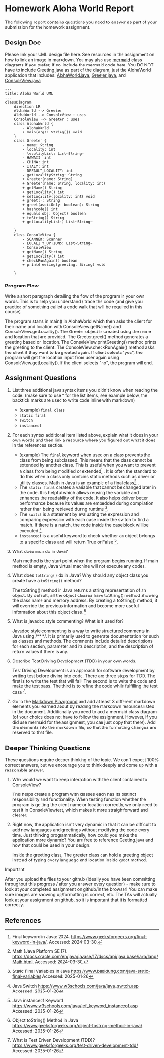 # Homework Aloha World Report

The following report contains questions you need to answer as part of your submission for the homework assignment. 


## Design Doc
Please link your UML design file here. See resources in the assignment on how to
link an image in markdown. You may also use [mermaid] class diagrams if you prefer, if so, include the mermaid code here.  You DO NOT have to include Greeting.java as part of the diagram, just the AlohaWorld application that includes: [AlohaWorld.java], [Greeter.java], and [ConsoleView.java].
```mermaid
---
title: Aloha World UML
---
classDiagram
    direction LR
    AlohaWorld --> Greeter
    AlohaWorld --> ConsoleView : uses
    ConsoleView --> Greeter : uses
    class AlohaWorld {
        - AlohaWorld
        + main(args: String[]) void
    }
    class Greeter {
        - name: String
        - locality: int
        - localityList: List~String~
        - HAWAII: int
        - CHINA: int
        - ITALY: int
        - DEFAULT_LOCALITY: int
        - getLocalityString: String
        + Greeter(name: String)
        + Greeter(name: String, locality: int)
        + getName() String
        + getLocality() int
        + setLocality(locality: int) void
        + greet(): String
        + greet(asciiOnly: boolean): String
        + hashcode() int
        + equals(obj: Object) boolean
        + toString() String
        + getLocalityList() List~String~

    }
    class ConsoleView {
        - SCANNER: Scanner
        - LOCALITY_OPTIONS: List~String~
        - ConsoleView
        + getName() String
        + getLocality() int
        + checkRunAgain() boolean
        + printGreeting(greeting: String) void
        
    }
```

### Program Flow
Write a short paragraph detailing the flow of the program in your own words. This is to help you understand / trace the code (and give you practice of something called a code walk that will be required in this course).

   The program starts in main() in AlohaWorld which then asks the client for their name and location with ConsoleView.getName() and ConsoleView.getLocality(). The Greeter object is created using the name and location that are provided. The Greeter.greet() method generates a greeting based on location. The ConsoleView.printGreeting() method prints the greeting to the client. The ConsoleView.checkRunAgain() method asks the client if they want to be greeted again. If client selects "yes", the program will get the location input from user again using ConsoleView.getLocality(). If the client selects "no", the program will end.

## Assignment Questions

1. List three additional java syntax items you didn't know when reading the code.  (make sure to use * for the list items, see example below, the backtick marks are used to write code inline with markdown)
   
   * (example) `final class`
   * `static final`
   * `switch`
   * `instanceof`

2. For each syntax additional item listed above, explain what it does in your own words and then link a resource where you figured out what it does in the references section. 

    * (example) The `final` keyword when used on a class prevents the class from being subclassed. This means that the class cannot be extended by another class. This is useful when you want to prevent a class from being modified or extended[^1] . It is often the standard to do this when a class only contains static methods such as driver or utility classes. Math in Java is an example of a final class[^2] .
    * The `static final` creates a variable that cannot be changed later in the code. It is helpful which allows reusing the variable and enhances the readability of the code. It also helps deliver better performance because its values are embedded during compilation rather than being retrieved during runtime [^3].
    * The `switch` is a statement by evaluating the expression and comparing expression with each case inside the switch to find a match. If there is a match, the code inside the case block will be executed [^4]. 
    * `instanceof` is a useful keyword to check whether an object belongs to a specific class and will return True or False [^5].

3. What does `main` do in Java? 

    Main method is the start point when the program begins running. If main method is empty, Java virtual machine will not execute any codes.

4. What does `toString()` do in Java? Why should any object class you create have a `toString()` method?

    The toString() method in Java returns a string representation of an object. By default, all the object classes have toString() method showing the class name and memory address. By creating a toString() method, it will override the previous information and become more useful information about this object class. [^6]

5. What is javadoc style commenting? What is it used for? 

   Javadoc style commenting is a way to write structured comments in Java using /** */. It is primarily used to generate documentation for such as classes and methods. The comments include detailed descriptions for each section, parameter and its description, and the description of return values if there is any.


6. Describe Test Driving Development (TDD) in your own words. 

    Test Driving Development is an approach for software development by writing test before diving into code. There are three steps for TDD. The first is to write the test that will fail. The second is to write the code and make the test pass. The third is to refine the code while fulfilling the test case [^7].  

7. Go to the [Markdown Playground](MarkdownPlayground.md) and add at least 3 different markdown elements you learned about by reading the markdown resources listed in the document. Additionally you need to add a mermaid class diagram (of your choice does not have to follow the assignment. However, if you did use mermaid for the assignment, you can just copy that there). Add the elements into the markdown file, so that the formatting changes are reserved to that file. 


## Deeper Thinking Questions

These questions require deeper thinking of the topic. We don't expect 100% correct answers, but we encourage you to think deeply and come up with a reasonable answer. 


1. Why would we want to keep interaction with the client contained to ConsoleView?

   This helps create a program with classes each has its distinct responsibility and functionality. When testing function whether the program is getting the client name or location correctly, we only need to test it in ConsoleViewtest, which makes it more straightforward and clearer.

2. Right now, the application isn't very dynamic in that it can be difficult to add new languages and greetings without modifying the code every time. Just thinking programmatically,  how could you make the application more dynamic? You are free to reference Geeting.java and how that could be used in your design.

   Inside the greeting class, The greeter class can hold a greeting object instead of typing every language and location inside greet method.


> [!IMPORTANT]
>  After you upload the files to your github (ideally you have been committing throughout this progress / after you answer every question) - make sure to look at your completed assignment on github/in the browser! You can make sure images are showing up/formatting is correct, etc. The TAs will actually look at your assignment on github, so it is important that it is formatted correctly.


## References

[^1]: Final keyword in Java: 2024. https://www.geeksforgeeks.org/final-keyword-in-java/. Accessed: 2024-03-30. 

[^2]: Math (Java Platform SE 17). https://docs.oracle.com/en/java/javase/17/docs/api/java.base/java/lang/Math.html. Accessed: 2024-03-30.

[^3]: Static Final Variables in Java https://www.baeldung.com/java-static-final-variables Accessed: 2025-01-26

[^4]: Java Switch https://www.w3schools.com/java/java_switch.asp Accessed: 2025-01-26

[^5]: Java instanceof Keyword https://www.w3schools.com/java/ref_keyword_instanceof.asp Accessed: 2025-01-26

[^6]: Object toString() Method in Java https://www.geeksforgeeks.org/object-tostring-method-in-java/ Accessed: 2025-01-26

[^7]: What is Test Driven Development (TDD)? https://www.geeksforgeeks.org/test-driven-development-tdd/ Accessed: 2025-01-26
<!-- This is a comment, below this link the links in the document are placed here to make ti easier to read. This is an optional style for markdown, and often as a student you will include the links inline. for example [mermaid](https://mermaid.js.org/intro/syntax-reference.html) -->
[mermaid]: https://mermaid.js.org/intro/syntax-reference.html
[AlohaWorld.java]: src/main/java/student/AlohaWorld.java
[Greeter.java]: src/main/java/student/Greeter.java
[ConsoleView.java]: src/main/java/student/ConsoleView.java